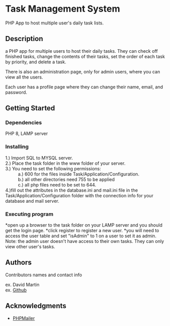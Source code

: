 # Task Management System

PHP App to host multiple user's daily task lists.

## Description

a PHP app for multiple users to host their daily tasks. They can check off finished tasks,
change the contents of their tasks, set the order of each task by priority, and delete a task. 

There is also an administration page, only for admin users, where you can view all the users.

Each user has a profile page where they can change their name, email, and password.


## Getting Started

### Dependencies

PHP 8, LAMP server

### Installing


<dl>
<dt>1.) Import SQL to MYSQL server.</dt>
<dt>2.) Place the task folder in the www folder of your server.</dt>
<dt>3.) You need to set the following permissions:</dt>
<dd>a.) 600 for the files inside Task/Application/Configuration.</dd>
<dd>b.) all other directories need 755 to be applied</dd>
<dd>c.) all php files need to be set to 644.</dd>
<dt>4.)fill out the attributes in the database.ini and mail.ini file in the Task/Application/Configuration folder
 with the connection info for your database and mail server.</dt>
</dl>


### Executing program

*open up a browser to the task folder on your LAMP server and you should get the login page.
*click register to register a new user.
*you will need to access the user table and set "isAdmin" to 1 on a user to set it as admin.
Note: the admin user doesn't have access to their own tasks. They can only view other user's tasks.


## Authors

Contributors names and contact info

ex. David Martin  
ex. [Github](https://github.com/dmmartind )


## Acknowledgments

* [PHPMailer](https://github.com/PHPMailer/PHPMailer)
